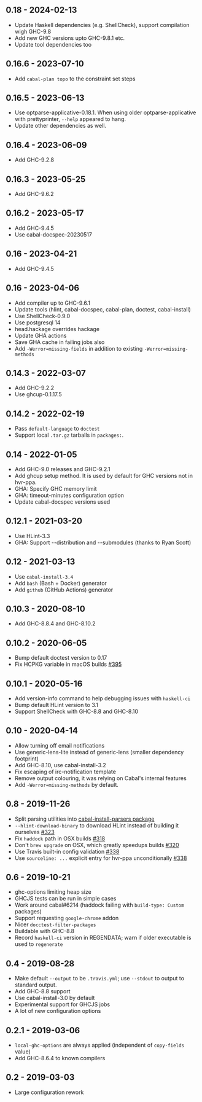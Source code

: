 ## 0.18 - 2024-02-13

- Update Haskell dependencies (e.g. ShellCheck), support compilation wigh GHC-9.8
- Add new GHC versions upto GHC-9.8.1 etc.
- Update tool dependencies too

## 0.16.6 - 2023-07-10

- Add `cabal-plan topo` to the constraint set steps

## 0.16.5 - 2023-06-13

- Use optparse-applicative-0.18.1.
  When using older optparse-applicative with prettyprinter,
  `--help` appeared to hang.
- Update other dependencies as well.

## 0.16.4 - 2023-06-09

- Add GHC-9.2.8

## 0.16.3 - 2023-05-25

- Add GHC-9.6.2

## 0.16.2 - 2023-05-17

- Add GHC-9.4.5
- Use cabal-docspec-20230517

## 0.16 - 2023-04-21

- Add GHC-9.4.5

## 0.16 - 2023-04-06

- Add compiler up to GHC-9.6.1
- Update tools (hlint, cabal-docspec, cabal-plan, doctest, cabal-install)
- Use ShellCheck-0.9.0
- Use postgresql 14
- head.hackage overrides hackage
- Update GHA actions
- Save GHA cache in failing jobs also
- Add `-Werror=missing-fields` in addition to existing `-Werror=missing-methods`

## 0.14.3 - 2022-03-07

- Add GHC-9.2.2
- Use ghcup-0.1.17.5

## 0.14.2 - 2022-02-19

- Pass `default-language` to `doctest`
- Support local `.tar.gz` tarballs in `packages:`.

## 0.14 - 2022-01-05

- Add GHC-9.0 releases and GHC-9.2.1
- Add ghcup setup method. It is used by default for GHC versions not in hvr-ppa.
- GHA: Specify GHC memory limit
- GHA: timeout-minutes configuration option
- Update cabal-docspec versions used

## 0.12.1 - 2021-03-20

- Use HLint-3.3
- GHA: Support --distribution and --submodules (thanks to Ryan Scott)

## 0.12 - 2021-03-13

- Use `cabal-install-3.4`
- Add `bash` (Bash + Docker) generator
- Add `github` (GitHub Actions) generator

## 0.10.3 - 2020-08-10

- Add GHC-8.8.4 and GHC-8.10.2

## 0.10.2 - 2020-06-05

- Bump default doctest version to 0.17
- Fix HCPKG variable in macOS builds [#395](https://github.com/haskell-CI/haskell-ci/issues/395)

## 0.10.1 - 2020-05-16

- Add version-info command to help debugging issues with `haskell-ci`
- Bump default HLint version to 3.1
- Support ShellCheck with GHC-8.8 and GHC-8.10

## 0.10 - 2020-04-14

- Allow turning off email notifications
- Use generic-lens-lite instead of generic-lens (smaller dependency footprint)
- Add GHC-8.10, use cabal-install-3.2
- Fix escaping of irc-notification template
- Remove output colouring, it was relying on Cabal's internal features
- Add `-Werror=missing-methods` by default.

## 0.8 - 2019-11-26

- Split parsing utilities into [cabal-install-parsers package](https://hackage.haskell.org/package/cabal-install-parsers)
- `--hlint-download-binary` to download HLint instead of building it ourselves [#323](https://github.com/haskell-ci/haskell-ci/pull/323)
- Fix `haddock` path in OSX builds [#318](https://github.com/haskell-ci/haskell-ci/pull/318)
- Don't `brew upgrade` on OSX, which greatly speedups builds [#320](https://github.com/haskell-ci/haskell-ci/pull/320)
- Use Travis built-in config validation [#338](https://github.com/haskell-CI/haskell-ci/pull/338)
- Use `sourceline: ...` explicit entry for hvr-ppa unconditionally [#338](https://github.com/haskell-CI/haskell-ci/pull/338)

## 0.6 - 2019-10-21

- ghc-options limiting heap size
- GHCJS tests can be run in simple cases
- Work around cabal#6214 (haddock failing with `build-type: Custom` packages)
- Support requesting `google-chrome` addon
- Nicer `docctest-filter-packages`
- Buildable with GHC-8.8
- Record `haskell-ci` version in REGENDATA;
  warn if older executable is used to `regenerate`

## 0.4 - 2019-08-28

* Make default `--output` to be `.travis.yml`; use `--stdout` to output to standard output.
* Add GHC-8.8 support
* Use cabal-install-3.0 by default
* Experimental support for GHCJS jobs
* A lot of new configuration options

## 0.2.1 - 2019-03-06

* `local-ghc-options` are always applied (independent of `copy-fields` value)
* Add GHC-8.6.4 to known compilers

## 0.2 - 2019-03-03

* Large configuration rework
